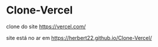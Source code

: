 # Clone-Vercel
clone do site https://vercel.com/

site está no ar em https://herbert22.github.io/Clone-Vercel/
